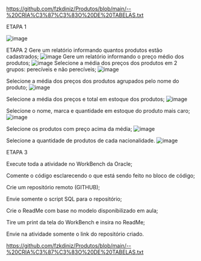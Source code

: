 https://github.com/fzkdiniz/Produtos/blob/main/--%20CRIA%C3%87%C3%83O%20DE%20TABELAS.txt

ETAPA 1

![image](https://github.com/fzkdiniz/Produtos/assets/61026576/9bef7a53-0472-4339-9f59-2392db8c0813)



ETAPA 2
Gere um relatório informando quantos produtos estão cadastrados;
![image](https://github.com/fzkdiniz/Produtos/assets/61026576/2f67e5e4-6d6f-42ce-9de9-ce107edde65c)
Gere um relatório informando o preço médio dos produtos;
![image](https://github.com/fzkdiniz/Produtos/assets/61026576/9f9d2505-fc8e-4452-aa16-1c17c2544da1)
Selecione a média dos preços dos produtos em 2 grupos: perecíveis e não perecíveis;
![image](https://github.com/fzkdiniz/Produtos/assets/61026576/6d8c3f8c-d564-43f2-8aa1-1369c66b511c)

Selecione a média dos preços dos produtos agrupados pelo nome do produto;
![image](https://github.com/fzkdiniz/Produtos/assets/61026576/39cf77d4-3fea-444d-86dd-97d1c756447c)

Selecione a média dos preços e total em estoque dos produtos;
![image](https://github.com/fzkdiniz/Produtos/assets/61026576/70cbfc6b-9478-4cf9-a903-11da3cd449b9)


Selecione o nome, marca e quantidade em estoque do produto mais caro;
![image](https://github.com/fzkdiniz/Produtos/assets/61026576/8572cda2-1801-431a-9bb8-64bb6031f3ea)

Selecione os produtos com preço acima da média;
![image](https://github.com/fzkdiniz/Produtos/assets/61026576/39020ce9-7f99-497b-9c25-221b6a40f510)

Selecione a quantidade de produtos de cada nacionalidade.
![image](https://github.com/fzkdiniz/Produtos/assets/61026576/9461f46c-d2e2-415f-ba03-ca2c379a2faa)


ETAPA 3

Execute toda a atividade no WorkBench da Oracle;

Comente o código esclarecendo o que está sendo feito no bloco de código;

Crie um repositório remoto (GITHUB);

Envie somente o script SQL para o repositório;

Crie o ReadMe com base no modelo disponibilizado em aula;

Tire um print da tela do WorkBench e insira no ReadMe;

Envie na atividade somente o link do repositório criado.


https://github.com/fzkdiniz/Produtos/blob/main/--%20CRIA%C3%87%C3%83O%20DE%20TABELAS.txt
